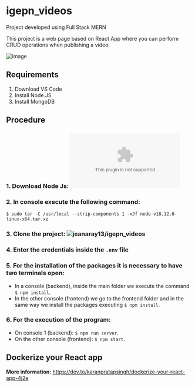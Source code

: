 # igepn_videos

Project developed using Full Stack MERN

This project is a web page based on React App where you can perform CRUD operations when publishing a video.


![image](https://miro.medium.com/max/720/1*k0SazfSJ-tPSBbt2WDYIyw.png)

## Requirements

1. Download VS Code
2. Install Node.JS
3. Install MongoDB

## Procedure

### 1. Download Node Js: ![Linux v18.12.0](https://nodejs.org/dist/v18.12.0/node-v18.12.0.tar.gz)
### 2. In console execute the following command:
```
$ sudo tar -C /usr/local --strip-components 1 -xJf node-v18.12.0-linux-x64.tar.xz
```
### 3. Clone the project: ![jeanaray13/igepn_videos](https://github.com/jeanaray13/igepn_videos.git)
### 4. Enter the credentials inside the ```.env``` file
### 5. For the installation of the packages it is necessary to have two terminals open:
   - In a console (backend), inside the main folder we execute the command ```$ npm install```.
   - In the other console (frontend) we go to the frontend folder and in the same way we install the packages executing ```$ npm install```.
### 6. For the execution of the program:
   - On console 1 (backend): ```$ npm run server```.
   - On the other console (frontend): ```$ npm start```. 

## Dockerize your React app
**More information:** https://dev.to/karanpratapsingh/dockerize-your-react-app-4j2e
